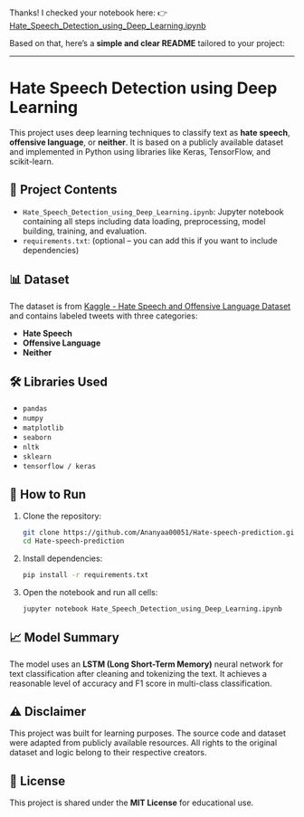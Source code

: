 Thanks! I checked your notebook here:
👉 [Hate\_Speech\_Detection\_using\_Deep\_Learning.ipynb](https://github.com/Ananyaa00051/Hate-speech-prediction/blob/main/Hate_Speech_Detection_using_Deep_Learning.ipynb)

Based on that, here’s a **simple and clear README** tailored to your project:

---

# Hate Speech Detection using Deep Learning

This project uses deep learning techniques to classify text as **hate speech**, **offensive language**, or **neither**. It is based on a publicly available dataset and implemented in Python using libraries like Keras, TensorFlow, and scikit-learn.

## 📁 Project Contents

* `Hate_Speech_Detection_using_Deep_Learning.ipynb`: Jupyter notebook containing all steps including data loading, preprocessing, model building, training, and evaluation.
* `requirements.txt`: (optional – you can add this if you want to include dependencies)

## 📊 Dataset

The dataset is from [Kaggle - Hate Speech and Offensive Language Dataset](https://www.kaggle.com/datasets/lokeshparab/hatred-classification-dataset) and contains labeled tweets with three categories:

* **Hate Speech**
* **Offensive Language**
* **Neither**

## 🛠️ Libraries Used

* `pandas`
* `numpy`
* `matplotlib`
* `seaborn`
* `nltk`
* `sklearn`
* `tensorflow / keras`

## 🚀 How to Run

1. Clone the repository:

   ```bash
   git clone https://github.com/Ananyaa00051/Hate-speech-prediction.git
   cd Hate-speech-prediction
   ```

2. Install dependencies:

   ```bash
   pip install -r requirements.txt
   ```

3. Open the notebook and run all cells:

   ```
   jupyter notebook Hate_Speech_Detection_using_Deep_Learning.ipynb
   ```

## 📈 Model Summary

The model uses an **LSTM (Long Short-Term Memory)** neural network for text classification after cleaning and tokenizing the text. It achieves a reasonable level of accuracy and F1 score in multi-class classification.

## ⚠️ Disclaimer

This project was built for learning purposes. The source code and dataset were adapted from publicly available resources. All rights to the original dataset and logic belong to their respective creators.

## 📄 License

This project is shared under the **MIT License** for educational use.

